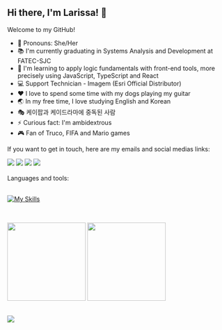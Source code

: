 ## Hi there, I'm Larissa! :wave:

 Welcome to my GitHub!
 <br>
 - :woman: Pronouns: She/Her
 - :books: I'm currently graduating in Systems Analysis and Development at FATEC-SJC
 - :seedling: I'm learning to apply logic fundamentals with front-end tools, more precisely using JavaScript, TypeScript and React
 - :computer: Support Technician - Imagem (Esri Official Distributor)
 - ❤️ I love to spend some time with my dogs playing my guitar
 - 🌏 In my free time, I love studying English and Korean
 - 🎭 케이팝과 케이드라마에 중독된 사람
 - :zap: Curious fact: I'm ambidextrous
 - :video_game: Fan of Truco, FIFA and Mario games
 
 If you want to get in touch, here are my emails and social medias links:
 <br>
<div> 
  <a href="https://instagram.com/laaridiniz_" target="_blank"><img src="https://img.shields.io/badge/-Instagram-%23E4405F?style=for-the-badge&logo=instagram&logoColor=white" target="_blank"></a>
 	<a href = "mailto:contatodiniz.laari@gmail.com"><img src="https://img.shields.io/badge/-Gmail-%23333?style=for-the-badge&logo=gmail&logoColor=white" target="_blank"></a>
  <a href = "mailto:contatolarissa_a_p@hotmail.com"><img src="https://img.shields.io/badge/Microsoft_Outlook-0078D4?style=for-the-badge&logo=microsoft-outlook&logoColor=white" target="_blank"></a>
  <a href="https://www.linkedin.com/in/larissa-diniz-dev" target="_blank"><img src="https://img.shields.io/badge/-LinkedIn-%230077B5?style=for-the-badge&logo=linkedin&logoColor=white" target="_blank"></a>
 <br>
 </div>
 <br>
 <div>
   Languages and tools:
   <br>
 </div>
<br>
 
 [![My Skills](https://skillicons.dev/icons?i=figma,html,css,js,ts,react,vue,linux,aws,docker,mysql,mongodb,py,java)](https://skillicons.dev)
 
 ##
 
<br>
<div>

  <img height="180em" src="https://github-readme-stats-sigma-five.vercel.app/api?username=laaridiniz&theme=chartreuse-dark&include_all_commits=true&count_private=true&show_icons=true"/>
  <img height="180em" src="https://github-readme-stats.vercel.app/api/top-langs/?username=laaridiniz&layout=compact&langs_count=6&theme=chartreuse-dark"/>
  
</div>

<br>

![](https://komarev.com/ghpvc/?username=laaridiniz&style=flat)
